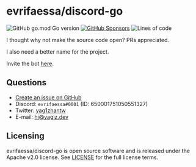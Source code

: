 # evrifaessa/discord-go
![GitHub go.mod Go version](https://img.shields.io/github/go-mod/go-version/evrifaessa/discord-go)
[![GitHub Sponsors](https://img.shields.io/github/sponsors/evrifaessa)](https://github.com/sponsors/evrifaessa)
![Lines of code](https://img.shields.io/tokei/lines/github/evrifaessa/discord-go)

I thought why not make the source code open? PRs appreciated.

I also need a better name for the project.

Invite the bot [here](https://discord.com/oauth2/authorize?scope=applications.commands%20bot&permissions=268561488&client_id=1007010887447625748).

## Questions
* [Create an issue on GitHub](https://github.com/evrifaessa/discord-go/issues/new/choose) 
* Discord: `evrifaessa#0001` (ID: 650001751050551327)
* Twitter: [yag1zhantw](https://twitter.com/yag1zhantw/)
* E-mail: [hi@yagiz.dev](mailto:hi@yagiz.dev)

## Licensing
evrifaessa/discord-go is open source software and is released under the Apache v2.0 license. See [LICENSE](LICENSE) for the full license terms.
